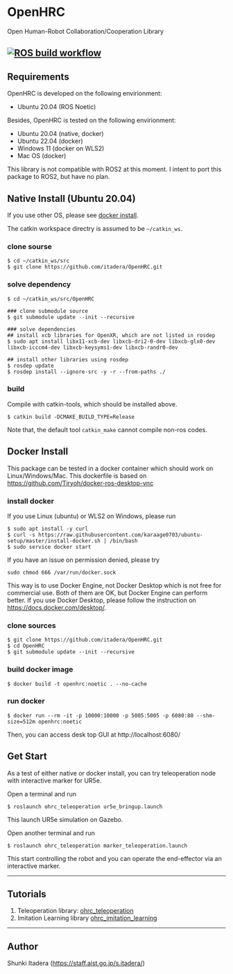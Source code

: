 # OpenHRC
Open Human-Robot Collaboration/Cooperation Library

[![ROS build workflow](https://github.com/itadera/OpenHRC/actions/workflows/build.yaml/badge.svg)](https://github.com/itadera/OpenHRC/actions/workflows/build.yaml)
---

## Requirements
OpenHRC is developed on the following envirionment:
- Ubuntu 20.04 (ROS Noetic)

Besides, OpenHRC is tested on the following envirionment:
 - Ubuntu 20.04 (native, docker)
 - Ubuntu 22.04 (docker)
 - Windows 11 (docker on WLS2)
 - Mac OS (docker)

This library is not compatible with ROS2 at this moment.
I intent to port this package to ROS2, but have no plan.

## Native Install (Ubuntu 20.04)

If you use other OS, please see [docker install](#docker-install).

The catkin workspace directry is assumed to be ``~/catkin_ws``.
### clone sourse
```
$ cd ~/catkin_ws/src
$ git clone https://github.com/itadera/OpenHRC.git 
```

### solve dependency
```
$ cd ~/catkin_ws/src/OpenHRC

### clone submodule source
$ git submodule update --init --recursive

### solve dependencies
## install xcb libraries for OpenXR, which are not listed in rosdep
$ sudo apt install libx11-xcb-dev libxcb-dri2-0-dev libxcb-glx0-dev libxcb-icccm4-dev libxcb-keysyms1-dev libxcb-randr0-dev

## install other libraries using rosdep
$ rosdep update
$ rosdep install --ignore-src -y -r --from-paths ./
```

### build
Compile with catkin-tools, which should be installed above.

```
$ catkin build -DCMAKE_BUILD_TYPE=Release
```
Note that, the default tool `catkin_make` cannot compile non-ros codes.



## Docker Install
This package can be tested in a docker container which should work on Linux/Windows/Mac.
This dockerfile is based on https://github.com/Tiryoh/docker-ros-desktop-vnc

### install docker
If you use Linux (ubuntu) or WLS2 on Windows, please run
```
$ sudo apt install -y curl
$ curl -s https://raw.githubusercontent.com/karaage0703/ubuntu-setup/master/install-docker.sh | /bin/bash
$ sudo service docker start
```

If you have an issue on permission denied, please try
```
sudo chmod 666 /var/run/docker.sock
```

This way is to use Docker Engine, not Docker Desktop which is not free for commercial use.
Both of them are OK, but Docker Engine can perform better.
If you use Docker Desktop, please follow the instruction on https://docs.docker.com/desktop/.



### clone sources
```
$ git clone https://github.com/itadera/OpenHRC.git 
$ cd OpenHRC
$ git submodule update --init --recursive
```

### build docker image
```
$ docker build -t openhrc:noetic . --no-cache
```

### run docker 
```
$ docker run --rm -it -p 10000:10000 -p 5005:5005 -p 6080:80 --shm-size=512m openhrc:noetic
```
Then, you can access desk top GUI at 
http://localhost:6080/

## Get Start
As a test of either native or docker install, you can try teleoperation node with interactive marker for UR5e.

Open a terminal and run
```
$ roslaunch ohrc_teleoperation ur5e_bringup.launch
```
This launch UR5e simulation on Gazebo.

Open another terminal and run 
```
$ roslaunch ohrc_teleoperation marker_teleoperation.launch
```
This start controlling the robot and you can operate the end-effector via an interactive marker.


---
## Tutorials

1. Teleoperation library: [ohrc_teleoperation](./ohrc_teleoperation)
1. Imitation Learning library [ohrc_imitation_learning](./ohrc_imitation_learning)



---
## Author
Shunki Itadera (https://staff.aist.go.jp/s.itadera/)

